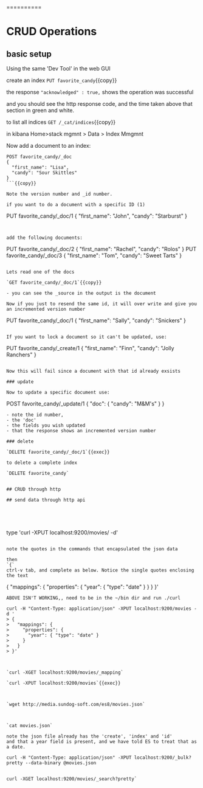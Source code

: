 

==========   

# CRUD Operations

## basic setup


Using the same 'Dev Tool' in the web GUI

create an index  `PUT favorite_candy`{{copy}}

the response `"acknowledged" : true,` shows the operation was successful

and you should see the http response code, and the time taken above that section in green and white.

to list all indices `GET /_cat/indices`{{copy}}

in kibana Home>stack mgmnt > Data > Index Mmgmnt

Now add a document to an index:

```
POST favorite_candy/_doc
{
  "first_name": "Lisa",
  "candy": "Sour Skittles"
}
```{{copy}}

Note the version number and _id number.

if you want to do a document with a specific ID (1)

```
PUT favorite_candy/_doc/1
{
  "first_name": "John",
  "candy": "Starburst"
}
```{{copy}}
 

add the following documents:

```
PUT favorite_candy/_doc/2
{
  "first_name": "Rachel",
  "candy": "Rolos"
}
PUT favorite_candy/_doc/3
{
  "first_name": "Tom",
  "candy": "Sweet Tarts"
}
```{{copy}}

Lets read one of the docs

`GET favorite_candy/_doc/1`{{copy}}

- you can see the _source in the output is the document

Now if you just to resend the same id, it will over write and give you an incremented version number

```
PUT favorite_candy/_doc/1
{
  "first_name": "Sally",
  "candy": "Snickers"
}
```{{copy}}

If you want to lock a document so it can't be updated, use:

```
PUT favorite_candy/_create/1
{
  "first_name": "Finn",
  "candy": "Jolly Ranchers"
}
```{{copy}}

Now this will fail since a document with that id already exsists

### update

Now to update a specific document use:

```
POST favorite_candy/_update/1
{
  "doc": {
    "candy": "M&M's"
  }
}
```
- note the id number,
- the 'doc' 
- the fields you wish updated
- that the response shows an incremented version number

### delete

`DELETE favorite_candy/_doc/1`{{exec}}

to delete a complete index

`DELETE favorite_candy`


## CRUD through http

## send data through http api





```
type 'curl -XPUT localhost:9200/movies/ -d'  
```  

note the quotes in the commands that encapsulated the json data

then 
`{`
ctrl-v tab, and complete as below. Notice the single quotes enclosing the text

```
{
  "mappings": {
    "properties": {
      "year": { "type": "date" }
    }
  }
}'
```
ABOVE ISN'T WORKING,, need to be in the ~/bin dir and run ./curl

curl -H "Content-Type: application/json" -XPUT localhost:9200/movies -d '
> {
>   "mappings": {
>     "properties": {
>       "year": { "type": "date" }
>     }
>   }
> }'



`curl -XGET localhost:9200/movies/_mapping`

`curl -XPUT localhost:9200/movies`{{exec}}



`wget http://media.sundog-soft.com/es8/movies.json`



`cat movies.json`

note the json file already has the 'create', 'index' and 'id'
and that a year field is present, and we have told ES to treat that as a date.

curl -H "Content-Type: application/json" -XPUT localhost:9200/_bulk?pretty --data-binary @movies.json


curl -XGET localhost:9200/movies/_search?pretty`




